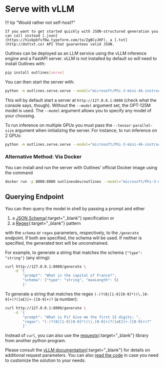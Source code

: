 # Serve with vLLM

!!! tip "Would rather not self-host?"

    If you want to get started quickly with JSON-structured generation you can call instead [.json](https://h1xbpbfsf0w.typeform.com/to/ZgBCvJHF), a [.txt](http://dottxt.co) API that guarantees valid JSON.

Outlines can be deployed as an LLM service using the vLLM inference engine and a FastAPI server. vLLM is not installed by default so will need to install Outlines with:

```bash
pip install outlines[serve]
```

You can then start the server with:

```bash
python -m outlines.serve.serve --model="microsoft/Phi-3-mini-4k-instruct"
```

This will by default start a server at `http://127.0.0.1:8000` (check what the console says, though). Without the `--model` argument set, the OPT-125M model is used. The `--model` argument allows you to specify any model of your choosing.

To run inference on multiple GPUs you must pass the `--tensor-parallel-size` argument when initializing the server. For instance, to run inference on 2 GPUs:


```bash
python -m outlines.serve.serve --model="microsoft/Phi-3-mini-4k-instruct" --tensor-parallel-size 2
```


### Alternative Method: Via Docker

You can install and run the server with Outlines' official Docker image using the command

```bash
docker run -p 8000:8000 outlinesdev/outlines --model="microsoft/Phi-3-mini-4k-instruct"
```

## Querying Endpoint

You can then query the model in shell by passing a prompt and either

1. a [JSON Schema][jsonschema]{:target="_blank"} specification or
2. a [Regex][regex]{:target="_blank"} pattern

with the `schema` or `regex` parameters, respectively, to the `/generate` endpoint. If both are specified, the schema will be used. If neither is specified, the generated text will be unconstrained.

For example, to generate a string that matches the schema `{"type": "string"}` (any string):

```bash
curl http://127.0.0.1:8000/generate \
    -d '{
        "prompt": "What is the capital of France?",
        "schema": {"type": "string", "maxLength": 5}
        }'
```

To generate a string that matches the regex `(-)?(0|[1-9][0-9]*)(\.[0-9]+)?([eE][+-][0-9]+)?` (a number):

```bash
curl http://127.0.0.1:8000/generate \
    -d '{
        "prompt": "What is Pi? Give me the first 15 digits: ",
        "regex": "(-)?(0|[1-9][0-9]*)(\\.[0-9]+)?([eE][+-][0-9]+)?"
        }'
```

Instead of `curl`, you can also use the [requests][requests]{:target="_blank"} library from another python program.

Please consult the [vLLM documentation][vllm]{:target="_blank"} for details on additional request parameters. You can also [read the code](https://github.com/outlines-dev/outlines/blob/main/outlines/serve/serve.py) in case you need to customize the solution to your needs.

[requests]: https://requests.readthedocs.io/en/latest/
[vllm]: https://docs.vllm.ai/en/latest/index.html
[jsonschema]: https://json-schema.org/learn/getting-started-step-by-step
[regex]: https://www.regular-expressions.info/tutorial.html
